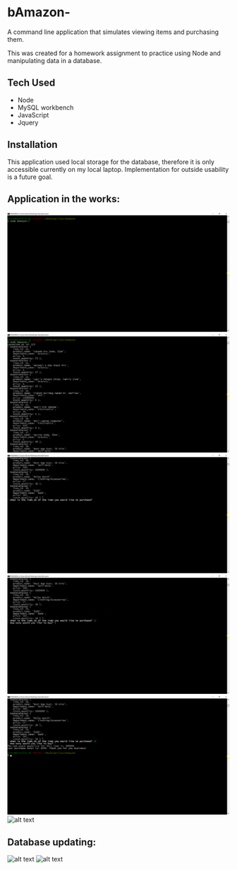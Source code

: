 # bAmazon-

A command line application that simulates viewing items and purchasing them.

This was created for a homework assignment to practice using Node and manipulating data in a database. 

## Tech Used

- Node
- MySQL workbench
- JavaScript
- Jquery


## Installation

This application used local storage for the database, therefore it is only accessible currently on my local laptop.  Implementation for outside usability is a future goal. 

## Application in the works:

![alt text](bAmazonDEMO_1.png)
![alt text](bAmazonDEMO_2.png)
![alt text](bAmazonDEMO_3.png)
![alt text](bAmazonDEMO_4.png)
![alt text](bAmazonDEMO_5.png)
![alt text](bAmazonDEMO_6.png)

## Database updating:

![alt text](bAmazonDEMO_7.png)
![alt text](bAmazonDEMO_8.png)

